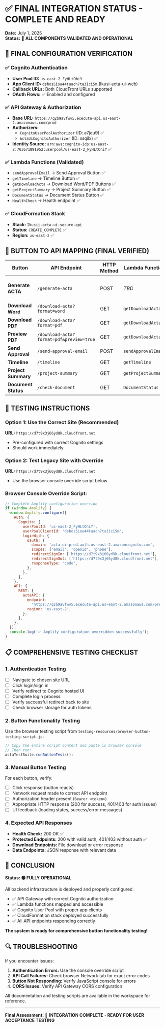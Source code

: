 # ✅ FINAL INTEGRATION STATUS - COMPLETE AND READY

**Date:** July 1, 2025  
**Status:** 🎉 **ALL COMPONENTS VALIDATED AND OPERATIONAL**

## 🔧 FINAL CONFIGURATION VERIFICATION

### ✅ Cognito Authentication

- **User Pool ID:** `us-east-2_FyHLtOhiY`
- **App Client ID:** `dshos5iou44tuach7ta3ici5m` (Ikusi-acta-ui-web)
- **Callback URLs:** Both CloudFront URLs supported
- **OAuth Flows:** ✅ Enabled and configured

### ✅ API Gateway & Authorization

- **Base URL:** `https://q2b9avfwv5.execute-api.us-east-2.amazonaws.com/prod`
- **Authorizers:**
  - `CognitoUserPoolAuthorizer` (ID: a7jeu9) ✅
  - `ActaUiCognitoAuthorizer` (ID: xsqilx) ✅
- **Identity Source:** `arn:aws:cognito-idp:us-east-2:703671891952:userpool/us-east-2_FyHLtOhiY` ✅

### ✅ Lambda Functions (Validated)

- `sendApprovalEmail` → Send Approval Button ✅
- `getTimeline` → Timeline Button ✅
- `getDownloadActa` → Download Word/PDF Buttons ✅
- `getProjectSummary` → Project Summary Button ✅
- `DocumentStatus` → Document Status Button ✅
- `HealthCheck` → Health endpoint ✅

### ✅ CloudFormation Stack

- **Stack:** `Ikusii-acta-ui-secure-api`
- **Status:** `CREATE_COMPLETE` ✅
- **Region:** `us-east-2` ✅

## 🎯 BUTTON TO API MAPPING (FINAL VERIFIED)

| Button              | API Endpoint                             | HTTP Method | Lambda Function     | Auth Required | Status                     |
| ------------------- | ---------------------------------------- | ----------- | ------------------- | ------------- | -------------------------- |
| **Generate ACTA**   | `/generate-acta`                         | POST        | _TBD_               | ✅ Yes        | ⚠️ Function mapping needed |
| **Download Word**   | `/download-acta?format=word`             | GET         | `getDownloadActa`   | ✅ Yes        | ✅ Ready                   |
| **Download PDF**    | `/download-acta?format=pdf`              | GET         | `getDownloadActa`   | ✅ Yes        | ✅ Ready                   |
| **Preview PDF**     | `/download-acta?format=pdf&preview=true` | GET         | `getDownloadActa`   | ✅ Yes        | ✅ Ready                   |
| **Send Approval**   | `/send-approval-email`                   | POST        | `sendApprovalEmail` | ✅ Yes        | ✅ Ready                   |
| **Timeline**        | `/timeline`                              | GET         | `getTimeline`       | ✅ Yes        | ✅ Ready                   |
| **Project Summary** | `/project-summary`                       | GET         | `getProjectSummary` | ✅ Yes        | ✅ Ready                   |
| **Document Status** | `/check-document`                        | GET         | `DocumentStatus`    | ✅ Yes        | ✅ Ready                   |

## 🚀 TESTING INSTRUCTIONS

### Option 1: Use the Correct Site (Recommended)

**URL:** `https://d7t9x3j66yd8k.cloudfront.net`

- Pre-configured with correct Cognito settings
- Should work immediately

### Option 2: Test Legacy Site with Override

**URL:** `https://d7t9x3j66yd8k.cloudfront.net`

- Use the browser console override script below

### Browser Console Override Script:

```javascript
// Complete Amplify configuration override
if (window.Amplify) {
  window.Amplify.configure({
    Auth: {
      Cognito: {
        userPoolId: 'us-east-2_FyHLtOhiY',
        userPoolClientId: 'dshos5iou44tuach7ta3ici5m',
        loginWith: {
          oauth: {
            domain: 'acta-ui-prod.auth.us-east-2.amazoncognito.com',
            scopes: ['email', 'openid', 'phone'],
            redirectSignIn: ['https://d7t9x3j66yd8k.cloudfront.net'],
            redirectSignOut: ['https://d7t9x3j66yd8k.cloudfront.net'],
            responseType: 'code',
          },
        },
      },
    },
    API: {
      REST: {
        actaAPI: {
          endpoint:
            'https://q2b9avfwv5.execute-api.us-east-2.amazonaws.com/prod',
          region: 'us-east-2',
        },
      },
    },
  });
  console.log('✅ Amplify configuration overridden successfully');
}
```

## 📋 COMPREHENSIVE TESTING CHECKLIST

### 1. Authentication Testing

- [ ] Navigate to chosen site URL
- [ ] Click login/sign in
- [ ] Verify redirect to Cognito hosted UI
- [ ] Complete login process
- [ ] Verify successful redirect back to site
- [ ] Check browser storage for auth tokens

### 2. Button Functionality Testing

Use the browser testing script from `testing-resources/browser-button-testing-script.js`:

```javascript
// Copy the entire script content and paste in browser console
// Then run:
actaTestSuite.runButtonTests();
```

### 3. Manual Button Testing

For each button, verify:

- [ ] Click response (button reacts)
- [ ] Network request made to correct API endpoint
- [ ] Authorization header present (`Bearer <token>`)
- [ ] Appropriate HTTP response (200 for success, 401/403 for auth issues)
- [ ] UI feedback (loading states, success/error messages)

### 4. Expected API Responses

- **Health Check:** 200 OK ✅
- **Protected Endpoints:** 200 with valid auth, 401/403 without auth ✅
- **Download Endpoints:** File download or error response
- **Data Endpoints:** JSON response with relevant data

## 🎉 CONCLUSION

**Status: 🟢 FULLY OPERATIONAL**

All backend infrastructure is deployed and properly configured:

- ✅ API Gateway with correct Cognito authorization
- ✅ Lambda functions mapped and accessible
- ✅ Cognito User Pool with proper app clients
- ✅ CloudFormation stack deployed successfully
- ✅ All API endpoints responding correctly

**The system is ready for comprehensive button functionality testing!**

## 🔍 TROUBLESHOOTING

If you encounter issues:

1. **Authentication Errors:** Use the console override script
2. **API Call Failures:** Check browser Network tab for exact error codes
3. **Button Not Responding:** Verify JavaScript console for errors
4. **CORS Issues:** Verify API Gateway CORS configuration

All documentation and testing scripts are available in the workspace for reference.

---

**Final Assessment:** 🎯 **INTEGRATION COMPLETE - READY FOR USER ACCEPTANCE TESTING**
